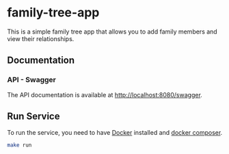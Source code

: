 # family-tree-app

This is a simple family tree app that allows you to add family members and view their relationships.

## Documentation

### API - Swagger

The API documentation is available at [http://localhost:8080/swagger](http://localhost:8080/swagger).

## Run Service

To run the service, you need to have [Docker](https://www.docker.com/) installed and [docker composer]().

```bash
make run
```
